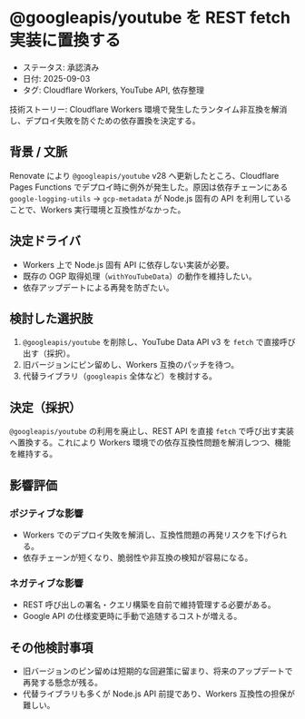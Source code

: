 # @googleapis/youtube を REST fetch 実装に置換する

- ステータス: 承認済み
- 日付: 2025-09-03
- タグ: Cloudflare Workers, YouTube API, 依存整理

技術ストーリー: Cloudflare Workers 環境で発生したランタイム非互換を解消し、デプロイ失敗を防ぐための依存置換を決定する。

## 背景 / 文脈

Renovate により `@googleapis/youtube` v28 へ更新したところ、Cloudflare Pages Functions でデプロイ時に例外が発生した。原因は依存チェーンにある `google-logging-utils` → `gcp-metadata` が Node.js 固有の API を利用していることで、Workers 実行環境と互換性がなかった。

## 決定ドライバ

- Workers 上で Node.js 固有 API に依存しない実装が必要。
- 既存の OGP 取得処理（`withYouTubeData`）の動作を維持したい。
- 依存アップデートによる再発を防ぎたい。

## 検討した選択肢

1. `@googleapis/youtube` を削除し、YouTube Data API v3 を `fetch` で直接呼び出す（採択）。
2. 旧バージョンにピン留めし、Workers 互換のパッチを待つ。
3. 代替ライブラリ（`googleapis` 全体など）を検討する。

## 決定（採択）

`@googleapis/youtube` の利用を廃止し、REST API を直接 `fetch` で呼び出す実装へ置換する。これにより Workers 環境での依存互換性問題を解消しつつ、機能を維持する。

## 影響評価

### ポジティブな影響

- Workers でのデプロイ失敗を解消し、互換性問題の再発リスクを下げられる。
- 依存チェーンが短くなり、脆弱性や非互換の検知が容易になる。

### ネガティブな影響

- REST 呼び出しの署名・クエリ構築を自前で維持管理する必要がある。
- Google API の仕様変更時に手動で追随するコストが増える。

## その他検討事項

- 旧バージョンのピン留めは短期的な回避策に留まり、将来のアップデートで再発する懸念が残る。
- 代替ライブラリも多くが Node.js API 前提であり、Workers 互換性の担保が難しい。
